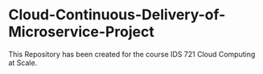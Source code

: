 # Cloud-Continuous-Delivery-of-Microservice-Project
This Repository has been created for the course IDS 721 Cloud Computing at Scale.
